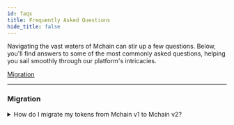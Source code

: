 ```yaml
---
id: faqs
title: Frequently Asked Questions
hide_title: false
---
```


Navigating the vast waters of Mchain can stir up a few questions. Below, you'll find answers to some of the most commonly asked questions, helping you sail smoothly through our platform's intricacies.

[Migration](#migration)

---

### Migration

<details>
  <summary>How do I migrate my tokens from Mchain v1 to Mchain v2?</summary>

  Answer: We've set up a dedicated section in our documentation detailing the migration process step-by-step. Head to the "Mchain v1 Holders" section for a comprehensive guide. More instructions for migration will be added soon to ensure a hassle-free transition.
</details>
